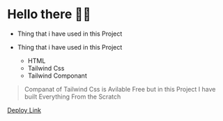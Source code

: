 # Hello there 👋👋
- Thing that i have used in this Project

 - Thing that i have used in this Project
    - HTML
    - Tailwind Css
    - Tailwind Componant

>Companat of Tailwind Css is 
Avilable Free but in this Project I have built Everything From the Scratch

[Deploy Link]("https://paytm-clone01.netlify.app/")   
  
